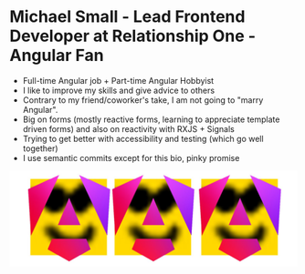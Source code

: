 # Michael Small - Lead Frontend Developer at Relationship One - Angular Fan

- Full-time Angular job + Part-time Angular Hobbyist
- I like to improve my skills and give advice to others
- Contrary to my friend/coworker's take, I am not going to "marry Angular".
- Big on forms (mostly reactive forms, learning to appreciate template driven forms) and also on reactivity with RXJS + Signals
- Trying to get better with accessibility and testing (which go well together)
- I use semantic commits except for this bio, pinky promise

![img](<./my social banner.jpg>)
